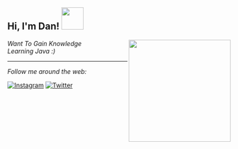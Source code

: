 
<h2> Hi, I'm Dan! <img src="https://media.giphy.com/media/mGcNjsfWAjY5AEZNw6/giphy.gif" width="50"></h2>
<img align='right' src="https://images-wixmp-ed30a86b8c4ca887773594c2.wixmp.com/f/3934e25b-537f-4635-b3c7-8074ea973046/d4ltqsr-cbd6b8fa-6cc5-4741-9eb7-3e671980a9e7.png?token=eyJ0eXAiOiJKV1QiLCJhbGciOiJIUzI1NiJ9.eyJzdWIiOiJ1cm46YXBwOjdlMGQxODg5ODIyNjQzNzNhNWYwZDQxNWVhMGQyNmUwIiwiaXNzIjoidXJuOmFwcDo3ZTBkMTg4OTgyMjY0MzczYTVmMGQ0MTVlYTBkMjZlMCIsIm9iaiI6W1t7InBhdGgiOiJcL2ZcLzM5MzRlMjViLTUzN2YtNDYzNS1iM2M3LTgwNzRlYTk3MzA0NlwvZDRsdHFzci1jYmQ2YjhmYS02Y2M1LTQ3NDEtOWViNy0zZTY3MTk4MGE5ZTcucG5nIn1dXSwiYXVkIjpbInVybjpzZXJ2aWNlOmZpbGUuZG93bmxvYWQiXX0.HwkDCaaOiIRAMoQljThi2yNehx_BHrmlmF0pkJmIzwg" width="230">
<p><em>Want To Gain Knowledge
  <br>
Learning Java :)
</em></p>

---

<i>Follow me around the web:</i><br>


<a href="https://www.instagram.com/unofficialdxnny" target="_blank"><img src="https://img.shields.io/badge/Instagram-%23E4405F.svg?&style=flat-square&logo=instagram&logoColor=white" alt="Instagram"></a>
<a href="https://twitter.com/unofficialdxnny" target="_blank"><img src="https://img.shields.io/badge/Twitter-%231DA1F2.svg?&style=flat-square&logo=twitter&logoColor=white" alt="Twitter"></a>

</div>
